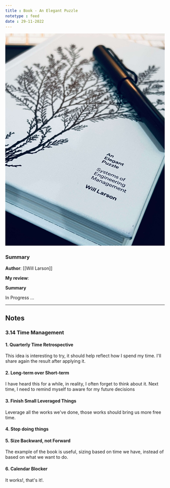 ```yaml
---
title : Book - An Elegant Puzzle
notetype : feed
date : 29-11-2022
---
```


![image-of-book-elegant-puzzle](/assets/img/book-an-elegant-puzzle.jpg)


### Summary
**Author**: [[Will Larson]]

**My review**: 

**Summary**

In Progress ...


---

## Notes

### 3.14 Time Management

#### 1. Quarterly Time Retrospective

This idea is interesting to try, it should help reflect how I spend my time. I'll share again the result after applying it.

#### 2. Long-term over Short-term

I have heard this for a while, in reality, I often forget to think about it. Next time, I need to remind myself to aware for my future decisions

#### 3. Finish Small Leveraged Things

Leverage all the works we've done, those works should bring us more free time.

#### 4. Stop doing things

#### 5. Size Backward, not Forward

The example of the book is useful, sizing based on time we have, instead of based on what we want to do.

#### 6. Calendar Blocker

It works!, that's it!.

